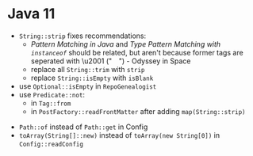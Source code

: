 # Java 11

* `String::strip` fixes recommendations:
	* _Pattern Matching in Java_ and _Type Pattern Matching with `instanceof`_ should be related, but aren't because former tags are seperated with \u2001 (" ") - Odyssey in Space
	* replace all `String::trim` with `strip`
	* replace `String::isEmpty` with `isBlank`
* use `Optional::isEmpty` in `RepoGenealogist`
* use `Predicate::not`:
	* in `Tag::from`
	* in `PostFactory::readFrontMatter` after adding `map(String::strip)`
- `Path::of` instead of `Path::get` in Config
- `toArray(String[]::new)` instead of `toArray(new String[0])` in `Config::readConfig`
